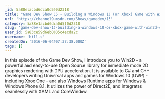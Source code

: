 ```yaml
---
_id: 5a88e1acbd6dca0d5f0d2318
title: "Game Dev Show 15 - Building a Windows 10 (or Xbox) Game with Win2D, C# and XAML"
url: 'https://channel9.msdn.com/Shows/gamedev/15'
category: 5a88e1acbd6dca0d5f0d2318
slug: 'game-dev-show-15-building-a-windows-10-or-xbox-game-with-win2d-c-and-xaml'
user_id: 5a83ce59d6eb0005c4ecda2c
username: 'bill-s'
createdOn: '2016-06-04T07:37:38.000Z'
tags: []
---
```


In this episode of the Game Dev Show, I introduce you to Win2D – a powerful and easy-to-use Open Source library for immediate mode 2D graphics rendering with GPU acceleration. It is available to C# and C++ developers writing Universal apps and games for Windows 10 (UWP) - including Xbox One - and also Windows Runtime apps for Windows &amp; Windows Phone 8.1. It utilizes the power of Direct2D, and integrates seamlessly with XAML and CoreWindow.
